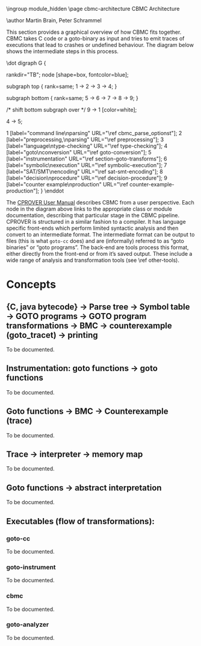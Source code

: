 \ingroup module_hidden
\page cbmc-architecture CBMC Architecture

\author Martin Brain, Peter Schrammel

This section provides a graphical overview of how CBMC fits together.
CBMC takes C code or a goto-binary as input and tries to emit traces
of executions that lead to crashes or undefined behaviour. The diagram
below shows the intermediate steps in this process.

\dot
digraph G {

  rankdir="TB";
  node [shape=box, fontcolor=blue];

  subgraph top {
    rank=same;
    1 -> 2 -> 3 -> 4;
  }

  subgraph bottom {
    rank=same;
    5 -> 6 -> 7 -> 8 -> 9;
  }

  /* shift bottom subgraph over */
  9 -> 1 [color=white];

  4 -> 5;

  1 [label="command line\nparsing" URL="\ref cbmc_parse_optionst"];
  2 [label="preprocessing,\nparsing" URL="\ref preprocessing"];
  3 [label="language\ntype-checking" URL="\ref type-checking"];
  4 [label="goto\nconversion" URL="\ref goto-conversion"];
  5 [label="instrumentation" URL="\ref section-goto-transforms"];
  6 [label="symbolic\nexecution" URL="\ref symbolic-execution"];
  7 [label="SAT/SMT\nencoding" URL="\ref sat-smt-encoding"];
  8 [label="decision\nprocedure" URL="\ref decision-procedure"];
  9 [label="counter example\nproduction" URL="\ref counter-example-production"];
}
\enddot

The [CPROVER User Manual](http://www.cprover.org/cprover-manual/) describes
CBMC from a user perspective. Each node in the diagram above links to the
appropriate class or module documentation, describing that particular stage
in the CBMC pipeline.
CPROVER is structured in a similar fashion to a compiler. It has
language specific front-ends which perform limited syntactic analysis
and then convert to an intermediate format. The intermediate format can
be output to files (this is what `goto-cc` does) and are (informally)
referred to as “goto binaries” or “goto programs”. The back-end are
tools process this format, either directly from the front-end or from
it’s saved output. These include a wide range of analysis and
transformation tools (see \ref other-tools).

# Concepts #
## {C, java bytecode} &rarr; Parse tree &rarr; Symbol table &rarr; GOTO programs &rarr; GOTO program transformations &rarr; BMC &rarr; counterexample (goto_tracet) &rarr; printing ##

To be documented.

## Instrumentation: goto functions &rarr; goto functions ##

To be documented.

## Goto functions &rarr; BMC &rarr; Counterexample (trace) ##

To be documented.

## Trace &rarr; interpreter &rarr; memory map ##

To be documented.

## Goto functions &rarr; abstract interpretation ##

To be documented.

## Executables (flow of transformations): ##

### goto-cc ###

To be documented.

### goto-instrument ###

To be documented.

### cbmc ###

To be documented.

### goto-analyzer ###

To be documented.
